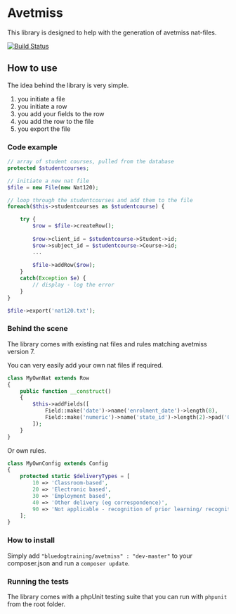 # Avetmiss

This library is designed to help with the generation of avetmiss nat-files.

[![Build Status](https://travis-ci.org/bluedogtraining/avetmiss.png?branch=master)](https://travis-ci.org/bluedogtraining/avetmiss)

## How to use

The idea behind the library is very simple.

1. you initiate a file
2. you initiate a row
3. you add your fields to the row
4. you add the row to the file
5. you export the file

### Code example

```php
// array of student courses, pulled from the database
protected $studentcourses;

// initiate a new nat file
$file = new File(new Nat120);

// loop through the studentcourses and add them to the file
foreach($this->studentcourses as $studentcourse) {

    try {
        $row = $file->createRow();
        
        $row->client_id = $studentcourse->Student->id;
        $row->subject_id = $studentcourse->Course->id;
        ...
        
        $file->addRow($row);
    }
    catch(Exception $e) {
        // display - log the error
    }
}

$file->export('nat120.txt');
```

### Behind the scene

The library comes with existing nat files and rules matching avetmiss version 7.

You can very easily add your own nat files if required.

```php
class MyOwnNat extends Row
{
    public function __construct()
    {
        $this->addFields([
            Field::make('date')->name('enrolment_date')->length(8),
            Field::make('numeric')->name('state_id')->length(2)->pad('0')->in(Config::keys('states')),
        ]);
    }
}
```

Or own rules.

```php
class MyOwnConfig extends Config
{
    protected static $deliveryTypes = [
        10 => 'Classroom-based',
        20 => 'Electronic based',
        30 => 'Employment based',
        40 => 'Other delivery (eg correspondence)',
        90 => 'Not applicable - recognition of prior learning/ recognition of current competency/ credit transfer'
    ];
}
```

### How to install

Simply add `"bluedogtraining/avetmiss" : "dev-master"` to your composer.json and run a `composer update`.

### Running the tests

The library comes with a phpUnit testing suite that you can run with `phpunit` from the root folder.
